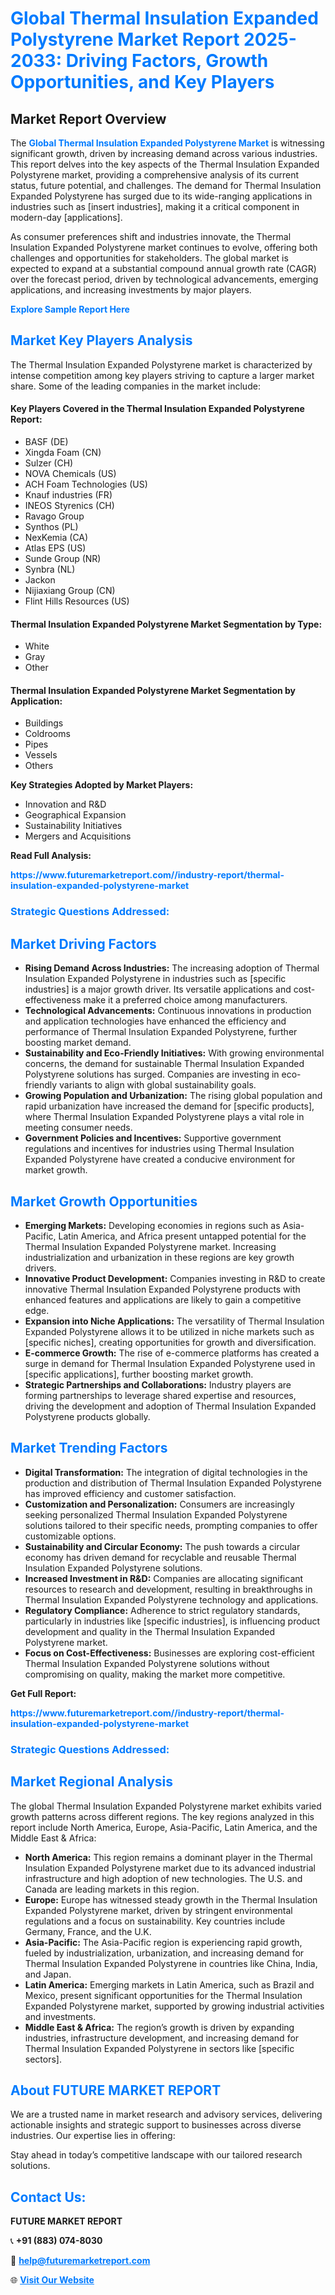 <h1 style="color: #007BFF;">Global Thermal Insulation Expanded Polystyrene Market Report 2025-2033: Driving Factors, Growth Opportunities, and Key Players</h1>

<section id="overview">
<h2>Market Report Overview</h2>
<p>The <a href="https://www.futuremarketreport.com//industry-report/thermal-insulation-expanded-polystyrene-market" style="color: #007BFF; text-decoration: none;"><strong>Global Thermal Insulation Expanded Polystyrene Market</strong></a> is witnessing significant growth, driven by increasing demand across various industries. This report delves into the key aspects of the Thermal Insulation Expanded Polystyrene market, providing a comprehensive analysis of its current status, future potential, and challenges. The demand for Thermal Insulation Expanded Polystyrene has surged due to its wide-ranging applications in industries such as [insert industries], making it a critical component in modern-day [applications].</p>
<p>As consumer preferences shift and industries innovate, the Thermal Insulation Expanded Polystyrene market continues to evolve, offering both challenges and opportunities for stakeholders. The global market is expected to expand at a substantial compound annual growth rate (CAGR) over the forecast period, driven by technological advancements, emerging applications, and increasing investments by major players.</p>
</section>

<section id="overview">
<p><a href="https://www.futuremarketreport.com//request-sample/reportId=52610" style="color: #007BFF; text-decoration: none;"><strong>Explore Sample Report Here</strong></a></p>
</section>

<section id="key-players">
<h2 style="color: #007BFF;">Market Key Players Analysis</h2>
<p>The Thermal Insulation Expanded Polystyrene market is characterized by intense competition among key players striving to capture a larger market share. Some of the leading companies in the market include:</p>
<h4>Key Players Covered in the Thermal Insulation Expanded Polystyrene Report:</h4>
<ul><li>BASF (DE)</li><li>Xingda Foam (CN)</li><li>Sulzer (CH)</li><li>NOVA Chemicals (US)</li><li>ACH Foam Technologies (US)</li><li>Knauf industries (FR)</li><li>INEOS Styrenics (CH)</li><li>Ravago Group</li><li>Synthos (PL)</li><li>NexKemia (CA)</li><li>Atlas EPS (US)</li><li>Sunde Group (NR)</li><li>Synbra (NL)</li><li>Jackon</li><li>Nijiaxiang Group (CN)</li><li>Flint Hills Resources (US)</li></ul>
<h4>Thermal Insulation Expanded Polystyrene Market Segmentation by Type:</h4>
<ul><li>White</li><li>Gray</li><li>Other</li></ul>

<h4>Thermal Insulation Expanded Polystyrene Market Segmentation by Application:</h4>
<ul><li>Buildings</li><li>Coldrooms</li><li>Pipes</li><li>Vessels</li><li>Others</li></ul>
<p><strong>Key Strategies Adopted by Market Players:</strong></p>
<ul>
<li>Innovation and R&D</li>
<li>Geographical Expansion</li>
<li>Sustainability Initiatives</li>
<li>Mergers and Acquisitions</li>
</ul>
</section>

<section>
<p><strong>Read Full Analysis: </strong></p><a href="https://www.futuremarketreport.com//industry-report/thermal-insulation-expanded-polystyrene-market" style="color: #007BFF; text-decoration: none;"><strong>https://www.futuremarketreport.com//industry-report/thermal-insulation-expanded-polystyrene-market</strong></a>
<h3 style="color: #007BFF;">Strategic Questions Addressed:</h3>
</section>

<section id="driving-factors">
<h2 style="color: #007BFF;">Market Driving Factors</h2>
<ul>
<li><strong>Rising Demand Across Industries:</strong> The increasing adoption of Thermal Insulation Expanded Polystyrene in industries such as [specific industries] is a major growth driver. Its versatile applications and cost-effectiveness make it a preferred choice among manufacturers.</li>
<li><strong>Technological Advancements:</strong> Continuous innovations in production and application technologies have enhanced the efficiency and performance of Thermal Insulation Expanded Polystyrene, further boosting market demand.</li>
<li><strong>Sustainability and Eco-Friendly Initiatives:</strong> With growing environmental concerns, the demand for sustainable Thermal Insulation Expanded Polystyrene solutions has surged. Companies are investing in eco-friendly variants to align with global sustainability goals.</li>
<li><strong>Growing Population and Urbanization:</strong> The rising global population and rapid urbanization have increased the demand for [specific products], where Thermal Insulation Expanded Polystyrene plays a vital role in meeting consumer needs.</li>
<li><strong>Government Policies and Incentives:</strong> Supportive government regulations and incentives for industries using Thermal Insulation Expanded Polystyrene have created a conducive environment for market growth.</li>
</ul>
</section>

<section id="growth-opportunities">
<h2 style="color: #007BFF;">Market Growth Opportunities</h2>
<ul>
<li><strong>Emerging Markets:</strong> Developing economies in regions such as Asia-Pacific, Latin America, and Africa present untapped potential for the Thermal Insulation Expanded Polystyrene market. Increasing industrialization and urbanization in these regions are key growth drivers.</li>
<li><strong>Innovative Product Development:</strong> Companies investing in R&D to create innovative Thermal Insulation Expanded Polystyrene products with enhanced features and applications are likely to gain a competitive edge.</li>
<li><strong>Expansion into Niche Applications:</strong> The versatility of Thermal Insulation Expanded Polystyrene allows it to be utilized in niche markets such as [specific niches], creating opportunities for growth and diversification.</li>
<li><strong>E-commerce Growth:</strong> The rise of e-commerce platforms has created a surge in demand for Thermal Insulation Expanded Polystyrene used in [specific applications], further boosting market growth.</li>
<li><strong>Strategic Partnerships and Collaborations:</strong> Industry players are forming partnerships to leverage shared expertise and resources, driving the development and adoption of Thermal Insulation Expanded Polystyrene products globally.</li>
</ul>
</section>

<section id="trending-factors">
<h2 style="color: #007BFF;">Market Trending Factors</h2>
<ul>
<li><strong>Digital Transformation:</strong> The integration of digital technologies in the production and distribution of Thermal Insulation Expanded Polystyrene has improved efficiency and customer satisfaction.</li>
<li><strong>Customization and Personalization:</strong> Consumers are increasingly seeking personalized Thermal Insulation Expanded Polystyrene solutions tailored to their specific needs, prompting companies to offer customizable options.</li>
<li><strong>Sustainability and Circular Economy:</strong> The push towards a circular economy has driven demand for recyclable and reusable Thermal Insulation Expanded Polystyrene solutions.</li>
<li><strong>Increased Investment in R&D:</strong> Companies are allocating significant resources to research and development, resulting in breakthroughs in Thermal Insulation Expanded Polystyrene technology and applications.</li>
<li><strong>Regulatory Compliance:</strong> Adherence to strict regulatory standards, particularly in industries like [specific industries], is influencing product development and quality in the Thermal Insulation Expanded Polystyrene market.</li>
<li><strong>Focus on Cost-Effectiveness:</strong> Businesses are exploring cost-efficient Thermal Insulation Expanded Polystyrene solutions without compromising on quality, making the market more competitive.</li>
</ul>
</section>

<section>
<p><strong>Get Full Report: </strong></p><a href="https://www.futuremarketreport.com//industry-report/thermal-insulation-expanded-polystyrene-market" style="color: #007BFF; text-decoration: none;"><strong>https://www.futuremarketreport.com//industry-report/thermal-insulation-expanded-polystyrene-market</strong></a>
<h3 style="color: #007BFF;">Strategic Questions Addressed:</h3>
</section>


<section id="regional-analysis">
<h2 style="color: #007BFF;">Market Regional Analysis</h2>
<p>The global Thermal Insulation Expanded Polystyrene market exhibits varied growth patterns across different regions. The key regions analyzed in this report include North America, Europe, Asia-Pacific, Latin America, and the Middle East & Africa:</p>
<ul>
<li><strong>North America:</strong> This region remains a dominant player in the Thermal Insulation Expanded Polystyrene market due to its advanced industrial infrastructure and high adoption of new technologies. The U.S. and Canada are leading markets in this region.</li>
<li><strong>Europe:</strong> Europe has witnessed steady growth in the Thermal Insulation Expanded Polystyrene market, driven by stringent environmental regulations and a focus on sustainability. Key countries include Germany, France, and the U.K.</li>
<li><strong>Asia-Pacific:</strong> The Asia-Pacific region is experiencing rapid growth, fueled by industrialization, urbanization, and increasing demand for Thermal Insulation Expanded Polystyrene in countries like China, India, and Japan.</li>
<li><strong>Latin America:</strong> Emerging markets in Latin America, such as Brazil and Mexico, present significant opportunities for the Thermal Insulation Expanded Polystyrene market, supported by growing industrial activities and investments.</li>
<li><strong>Middle East & Africa:</strong> The region’s growth is driven by expanding industries, infrastructure development, and increasing demand for Thermal Insulation Expanded Polystyrene in sectors like [specific sectors].</li>
</ul>
</section>

<footer>
<h2 style="color: #007BFF;">About FUTURE MARKET REPORT</h2>
<p>We are a trusted name in market research and advisory services, delivering actionable insights and strategic support to businesses across diverse industries. Our expertise lies in offering:</p>

<p>Stay ahead in today’s competitive landscape with our tailored research solutions.</p>

<h2 style="color: #007BFF;">Contact Us:</h2>
<p><strong>FUTURE MARKET REPORT</strong></p>
<p>📞 <strong>+91 (883) 074-8030</strong></p>
<p>📧 <strong><a href="mailto:help@futuremarketreport.com" style="color: #007BFF;">help@futuremarketreport.com</a></strong></p>
<p>🌐 <strong><a href="https://www.futuremarketreport.com/" style="color: #007BFF;">Visit Our Website</a></strong></p>
</footer>